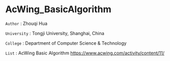 # AcWing_BasicAlgorithm

`Author` : Zhouqi Hua

`University` : Tongji University, Shanghai, China

`College` : Department of Computer  Science & Technology 

`List` : AcWing Basic Algorithm https://www.acwing.com/activity/content/11/